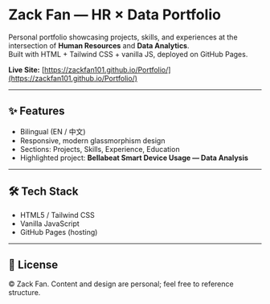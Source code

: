 # Zack Fan — HR × Data Portfolio

Personal portfolio showcasing projects, skills, and experiences at the intersection of **Human Resources** and **Data Analytics**.  
Built with HTML + Tailwind CSS + vanilla JS, deployed on GitHub Pages.

**Live Site:** [https://zackfan101.github.io/Portfolio/](https://zackfan101.github.io/Portfolio/)

---

## ✨ Features
- Bilingual (EN / 中文)  
- Responsive, modern glassmorphism design  
- Sections: Projects, Skills, Experience, Education  
- Highlighted project: **Bellabeat Smart Device Usage — Data Analysis**

---

## 🛠 Tech Stack
- HTML5 / Tailwind CSS  
- Vanilla JavaScript  
- GitHub Pages (hosting)

---

## 📄 License
© Zack Fan. Content and design are personal; feel free to reference structure.
